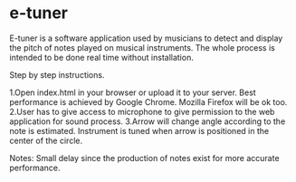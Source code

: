 e-tuner
=======

E-tuner is a software application used by musicians to detect and display the pitch of notes played on musical instruments.
The whole process is intended to be done real time without installation. 

Step by step instructions.

1.Open index.html in your browser or upload it to your server. Best performance is achieved by Google Chrome. Mozilla Firefox will be ok too.
2.User has to give access to microphone to give permission to the web application for sound process.
3.Arrow will change angle according to the note is estimated. Instrument is tuned when arrow is positioned in the center 
of the circle.

Notes: Small delay since the production of notes exist for more accurate performance.
